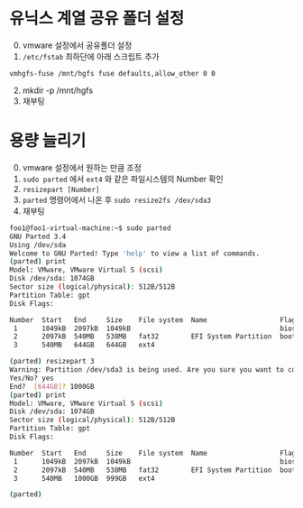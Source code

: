 
# 유닉스 계열 공유 폴더 설정

0. vmware 설정에서 공유폴더 설정
1. `/etc/fstab` 최하단에 아래 스크립트 추가

`vmhgfs-fuse /mnt/hgfs fuse defaults,allow_other 0 0`

2. mkdir -p /mnt/hgfs
3. 재부팅

# 용량 늘리기
0. vmware 설정에서 원하는 만큼 조정
1. `sudo parted` 에서 `ext4` 와 같은 파일시스템의 Number 확인
2. `resizepart [Number]` 
3. `parted` 명령어에서 나온 후 `sudo resize2fs /dev/sda3`
4. 재부팅

```sh
foo1@foo1-virtual-machine:~$ sudo parted 
GNU Parted 3.4
Using /dev/sda
Welcome to GNU Parted! Type 'help' to view a list of commands.
(parted) print
Model: VMware, VMware Virtual S (scsi)
Disk /dev/sda: 1074GB
Sector size (logical/physical): 512B/512B
Partition Table: gpt
Disk Flags: 

Number  Start   End     Size    File system  Name                  Flags
 1      1049kB  2097kB  1049kB                                     bios_grub
 2      2097kB  540MB   538MB   fat32        EFI System Partition  boot, esp
 3      540MB   644GB   644GB   ext4

(parted) resizepart 3
Warning: Partition /dev/sda3 is being used. Are you sure you want to continue?
Yes/No? yes                                                               
End?  [644GB]? 1000GB                                                     
(parted) print                                                            
Model: VMware, VMware Virtual S (scsi)
Disk /dev/sda: 1074GB
Sector size (logical/physical): 512B/512B
Partition Table: gpt
Disk Flags: 

Number  Start   End     Size    File system  Name                  Flags
 1      1049kB  2097kB  1049kB                                     bios_grub
 2      2097kB  540MB   538MB   fat32        EFI System Partition  boot, esp
 3      540MB   1000GB  999GB   ext4

(parted) 
```

